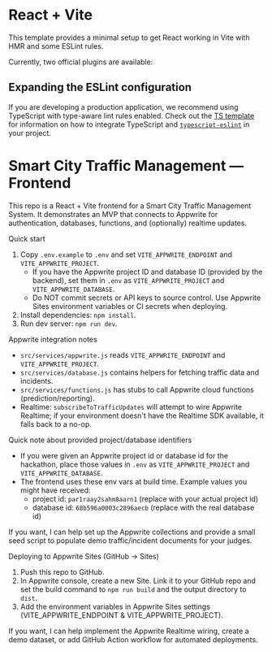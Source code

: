 # React + Vite

This template provides a minimal setup to get React working in Vite with HMR and some ESLint rules.

Currently, two official plugins are available:


## Expanding the ESLint configuration

If you are developing a production application, we recommend using TypeScript with type-aware lint rules enabled. Check out the [TS template](https://github.com/vitejs/vite/tree/main/packages/create-vite/template-react-ts) for information on how to integrate TypeScript and [`typescript-eslint`](https://typescript-eslint.io) in your project.


# Smart City Traffic Management — Frontend

This repo is a React + Vite frontend for a Smart City Traffic Management System.
It demonstrates an MVP that connects to Appwrite for authentication, databases,
functions, and (optionally) realtime updates.

Quick start
1. Copy `.env.example` to `.env` and set `VITE_APPWRITE_ENDPOINT` and `VITE_APPWRITE_PROJECT`.
	- If you have the Appwrite project ID and database ID (provided by the backend), set them in `.env` as `VITE_APPWRITE_PROJECT` and `VITE_APPWRITE_DATABASE`.
	- Do NOT commit secrets or API keys to source control. Use Appwrite Sites environment variables or CI secrets when deploying.
2. Install dependencies: `npm install`.
3. Run dev server: `npm run dev`.

Appwrite integration notes
- `src/services/appwrite.js` reads `VITE_APPWRITE_ENDPOINT` and `VITE_APPWRITE_PROJECT`.
- `src/services/database.js` contains helpers for fetching traffic data and incidents.
- `src/services/functions.js` has stubs to call Appwrite cloud functions (prediction/reporting).
- Realtime: `subscribeToTrafficUpdates` will attempt to wire Appwrite Realtime; if
	your environment doesn't have the Realtime SDK available, it falls back to a no-op.

Quick note about provided project/database identifiers

- If you were given an Appwrite project id or database id for the hackathon, place
	those values in `.env` as `VITE_APPWRITE_PROJECT` and `VITE_APPWRITE_DATABASE`.
- The frontend uses these env vars at build time. Example values you might have received:
	- project id: `par1raay2sahm8aarn1` (replace with your actual project id)
	- database id: `68b596a0003c2896aecb` (replace with the real database id)

If you want, I can help set up the Appwrite collections and provide a small
seed script to populate demo traffic/incident documents for your judges.

Deploying to Appwrite Sites (GitHub -> Sites)
1. Push this repo to GitHub.
2. In Appwrite console, create a new Site. Link it to your GitHub repo and set the
	 build command to `npm run build` and the output directory to `dist`.
3. Add the environment variables in Appwrite Sites settings (VITE_APPWRITE_ENDPOINT & VITE_APPWRITE_PROJECT).

If you want, I can help implement the Appwrite Realtime wiring, create a demo dataset,
or add GitHub Action workflow for automated deployments.
